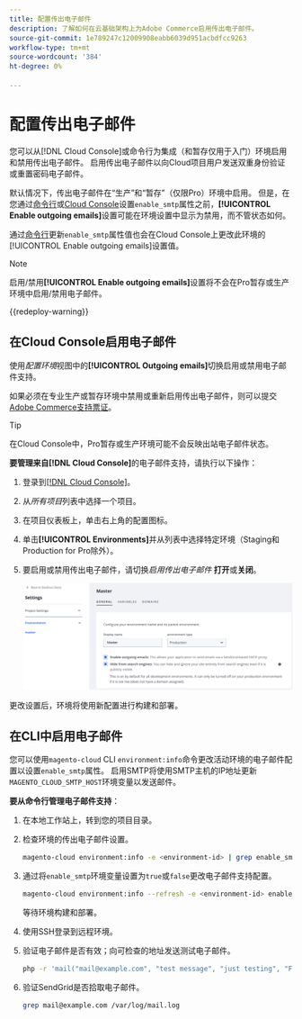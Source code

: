 ```yaml
---
title: 配置传出电子邮件
description: 了解如何在云基础架构上为Adobe Commerce启用传出电子邮件。
source-git-commit: 1e789247c12009908eabb6039d951acbdfcc9263
workflow-type: tm+mt
source-wordcount: '384'
ht-degree: 0%

---
```


# 配置传出电子邮件

您可以从[!DNL Cloud Console]或命令行为集成（和暂存仅用于入门）环境启用和禁用传出电子邮件。 启用传出电子邮件以向Cloud项目用户发送双重身份验证或重置密码电子邮件。

默认情况下，传出电子邮件在“生产”和“暂存”（仅限Pro）环境中启用。 但是，在您通过[命令行](#enable-emails-in-the-cli)或[Cloud Console](outgoing-emails.md#enable-emails-in-the-cloud-console)设置`enable_smtp`属性之前，**[!UICONTROL Enable outgoing emails]**&#x200B;设置可能在环境设置中显示为禁用，而不管状态如何。

通过[命令行](#enable-emails-in-the-cli)更新`enable_smtp`属性值也会在Cloud Console上更改此环境的[!UICONTROL Enable outgoing emails]设置值。

>[!NOTE]
>
>启用/禁用&#x200B;**[!UICONTROL Enable outgoing emails]**&#x200B;设置将不会在Pro暂存或生产环境中启用/禁用电子邮件。

{{redeploy-warning}}

## 在Cloud Console启用电子邮件

使用&#x200B;_配置环境_&#x200B;视图中的&#x200B;**[!UICONTROL Outgoing emails]**&#x200B;切换启用或禁用电子邮件支持。

如果必须在专业生产或暂存环境中禁用或重新启用传出电子邮件，则可以提交[Adobe Commerce支持票证](https://experienceleague.adobe.com/zh-hans/docs/commerce-knowledge-base/kb/help-center-guide/magento-help-center-user-guide)。

>[!TIP]
>
>在Cloud Console中，Pro暂存或生产环境可能不会反映出站电子邮件状态。

**要管理来自[!DNL Cloud Console]**&#x200B;的电子邮件支持，请执行以下操作：

1. 登录到[[!DNL Cloud Console]](https://console.adobecommerce.com)。
1. 从&#x200B;_所有项目_&#x200B;列表中选择一个项目。
1. 在项目仪表板上，单击右上角的配置图标。
1. 单击&#x200B;**[!UICONTROL Environments]**&#x200B;并从列表中选择特定环境（Staging和Production for Pro除外）。
1. 要启用或禁用传出电子邮件，请切换&#x200B;_启用传出电子邮件_ **打开**&#x200B;或&#x200B;**关闭**。

   ![启用传出电子邮件配置](../../assets/outgoing-emails.png)

更改设置后，环境将使用新配置进行构建和部署。

## 在CLI中启用电子邮件

您可以使用`magento-cloud` CLI `environment:info`命令更改活动环境的电子邮件配置以设置`enable_smtp`属性。 启用SMTP将使用SMTP主机的IP地址更新`MAGENTO_CLOUD_SMTP_HOST`环境变量以发送邮件。

**要从命令行管理电子邮件支持**：

1. 在本地工作站上，转到您的项目目录。

1. 检查环境的传出电子邮件设置。

   ```bash
   magento-cloud environment:info -e <environment-id> | grep enable_smtp
   ```

1. 通过将`enable_smtp`环境变量设置为`true`或`false`更改电子邮件支持配置。

   ```bash
   magento-cloud environment:info --refresh -e <environment-id> enable_smtp true
   ```

   等待环境构建和部署。

1. 使用SSH登录到远程环境。

1. 验证电子邮件是否有效；向可检查的地址发送测试电子邮件。

   ```bash
   php -r 'mail("mail@example.com", "test message", "just testing", "From: tester@example.com");'
   ```

1. 验证SendGrid是否拾取电子邮件。

   ```bash
   grep mail@example.com /var/log/mail.log
   ```
